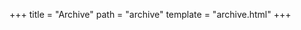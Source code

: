+++
title = "Archive"
path = "archive"
template = "archive.html"
+++

<!--
SPDX-FileCopyrightText: 2024 Integral <integral@member.fsf.org>

SPDX-License-Identifier: GFDL-1.3-or-later
-->
